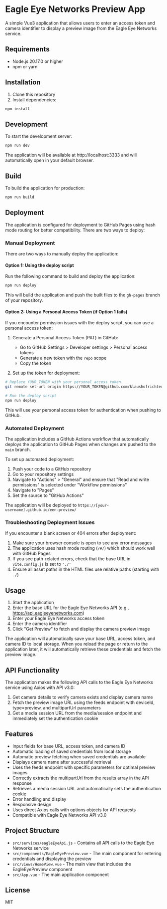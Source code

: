 # Eagle Eye Networks Preview App

A simple Vue3 application that allows users to enter an access token and camera identifier to display a preview image from the Eagle Eye Networks service.

## Requirements

- Node.js 20.17.0 or higher
- npm or yarn

## Installation

1. Clone this repository
2. Install dependencies:

```bash
npm install
```

## Development

To start the development server:

```bash
npm run dev
```

The application will be available at http://localhost:3333 and will automatically open in your default browser.

## Build

To build the application for production:

```bash
npm run build
```

## Deployment

The application is configured for deployment to GitHub Pages using hash mode routing for better compatibility. There are two ways to deploy:

### Manual Deployment

There are two ways to manually deploy the application:

#### Option 1: Using the deploy script

Run the following command to build and deploy the application:

```bash
npm run deploy
```

This will build the application and push the built files to the `gh-pages` branch of your repository.

#### Option 2: Using a Personal Access Token (if Option 1 fails)

If you encounter permission issues with the deploy script, you can use a personal access token:

1. Generate a Personal Access Token (PAT) in GitHub:
   - Go to GitHub Settings > Developer settings > Personal access tokens
   - Generate a new token with the `repo` scope
   - Copy the token

2. Set up the token for deployment:

```bash
# Replace YOUR_TOKEN with your personal access token
git remote set-url origin https://YOUR_TOKEN@github.com/klaushofrichter/een-preview.git

# Run the deploy script
npm run deploy
```

This will use your personal access token for authentication when pushing to GitHub.

### Automated Deployment

The application includes a GitHub Actions workflow that automatically deploys the application to GitHub Pages when changes are pushed to the `main` branch.

To set up automated deployment:

1. Push your code to a GitHub repository
2. Go to your repository settings
3. Navigate to "Actions" > "General" and ensure that "Read and write permissions" is selected under "Workflow permissions"
4. Navigate to "Pages"
5. Set the source to "GitHub Actions"

The application will be deployed to `https://[your-username].github.io/een-preview/`

### Troubleshooting Deployment Issues

If you encounter a blank screen or 404 errors after deployment:

1. Make sure your browser console is open to see any error messages
2. The application uses hash mode routing (`/#/`) which should work well with GitHub Pages
3. If you see path-related errors, check that the base URL in `vite.config.js` is set to `'./'`
4. Ensure all asset paths in the HTML files use relative paths (starting with `./`)

## Usage

1. Start the application
2. Enter the base URL for the Eagle Eye Networks API (e.g., https://api.eagleeyenetworks.com)
3. Enter your Eagle Eye Networks access token
4. Enter the camera identifier
5. Click "Get Preview" to fetch and display the camera preview image

The application will automatically save your base URL, access token, and camera ID to local storage. When you reload the page or return to the application later, it will automatically retrieve these credentials and fetch the preview image.

## API Functionality

The application makes the following API calls to the Eagle Eye Networks service using Axios with API v3.0:

1. Get camera details to verify camera exists and display camera name
2. Fetch the preview image URL using the feeds endpoint with deviceId, type=preview, and multipartUrl parameters
3. Get a media session URL from the media/session endpoint and immediately set the authentication cookie

## Features

- Input fields for base URL, access token, and camera ID
- Automatic loading of saved credentials from local storage
- Automatic preview fetching when saved credentials are available
- Displays camera name after successful retrieval
- Uses the feeds endpoint with specific parameters for optimal preview images
- Correctly extracts the multipartUrl from the results array in the API response
- Retrieves a media session URL and automatically sets the authentication cookie
- Error handling and display
- Responsive design
- Uses direct Axios calls with options objects for API requests
- Compatible with Eagle Eye Networks API v3.0

## Project Structure

- `src/services/eagleEyeApi.js` - Contains all API calls to the Eagle Eye Networks service
- `src/components/EagleEyePreview.vue` - The main component for entering credentials and displaying the preview
- `src/views/HomeView.vue` - The main view that includes the EagleEyePreview component
- `src/App.vue` - The main application component

## License

MIT
